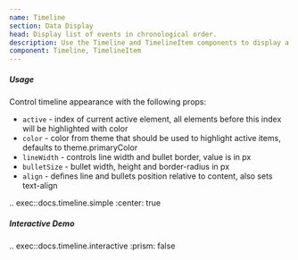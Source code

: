 ```yaml
---
name: Timeline
section: Data Display
head: Display list of events in chronological order.
description: Use the Timeline and TimelineItem components to display a list of events in chronological order.
component: Timeline, TimelineItem
---
```


##### Usage

Control timeline appearance with the following props:

- `active` - index of current active element, all elements before this index will be highlighted with color
- `color` - color from theme that should be used to highlight active items, defaults to theme.primaryColor
- `lineWidth` - controls line width and bullet border, value is in px
- `bulletSize` - bullet width, height and border-radius in px
- `align` - defines line and bullets position relative to content, also sets text-align

.. exec::docs.timeline.simple
    :center: true

##### Interactive Demo

.. exec::docs.timeline.interactive
    :prism: false
